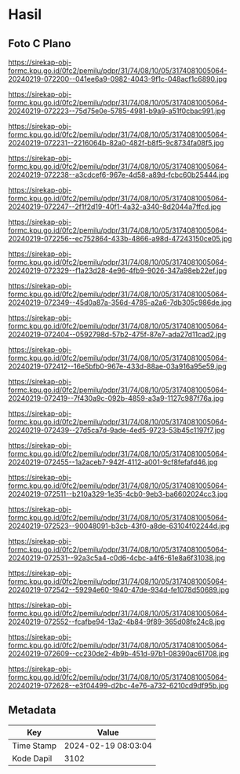 # Hasil

## Foto C Plano

https://sirekap-obj-formc.kpu.go.id/0fc2/pemilu/pdpr/31/74/08/10/05/3174081005064-20240219-072200--041ee6a9-0982-4043-9f1c-048acf1c6890.jpg

https://sirekap-obj-formc.kpu.go.id/0fc2/pemilu/pdpr/31/74/08/10/05/3174081005064-20240219-072223--75d75e0e-5785-4981-b9a9-a51f0cbac991.jpg

https://sirekap-obj-formc.kpu.go.id/0fc2/pemilu/pdpr/31/74/08/10/05/3174081005064-20240219-072231--2216064b-82a0-482f-b8f5-9c8734fa08f5.jpg

https://sirekap-obj-formc.kpu.go.id/0fc2/pemilu/pdpr/31/74/08/10/05/3174081005064-20240219-072238--a3cdcef6-967e-4d58-a89d-fcbc60b25444.jpg

https://sirekap-obj-formc.kpu.go.id/0fc2/pemilu/pdpr/31/74/08/10/05/3174081005064-20240219-072247--2f1f2d19-40f1-4a32-a340-8d2044a7ffcd.jpg

https://sirekap-obj-formc.kpu.go.id/0fc2/pemilu/pdpr/31/74/08/10/05/3174081005064-20240219-072256--ec752864-433b-4866-a98d-47243150ce05.jpg

https://sirekap-obj-formc.kpu.go.id/0fc2/pemilu/pdpr/31/74/08/10/05/3174081005064-20240219-072329--f1a23d28-4e96-4fb9-9026-347a98eb22ef.jpg

https://sirekap-obj-formc.kpu.go.id/0fc2/pemilu/pdpr/31/74/08/10/05/3174081005064-20240219-072349--45d0a87a-356d-4785-a2a6-7db305c986de.jpg

https://sirekap-obj-formc.kpu.go.id/0fc2/pemilu/pdpr/31/74/08/10/05/3174081005064-20240219-072404--0592798d-57b2-475f-87e7-ada27d11cad2.jpg

https://sirekap-obj-formc.kpu.go.id/0fc2/pemilu/pdpr/31/74/08/10/05/3174081005064-20240219-072412--16e5bfb0-967e-433d-88ae-03a916a95e59.jpg

https://sirekap-obj-formc.kpu.go.id/0fc2/pemilu/pdpr/31/74/08/10/05/3174081005064-20240219-072419--7f430a9c-092b-4859-a3a9-1127c987f76a.jpg

https://sirekap-obj-formc.kpu.go.id/0fc2/pemilu/pdpr/31/74/08/10/05/3174081005064-20240219-072439--27d5ca7d-9ade-4ed5-9723-53b45c1197f7.jpg

https://sirekap-obj-formc.kpu.go.id/0fc2/pemilu/pdpr/31/74/08/10/05/3174081005064-20240219-072455--1a2aceb7-942f-4112-a001-9cf8fefafd46.jpg

https://sirekap-obj-formc.kpu.go.id/0fc2/pemilu/pdpr/31/74/08/10/05/3174081005064-20240219-072511--b210a329-1e35-4cb0-9eb3-ba6602024cc3.jpg

https://sirekap-obj-formc.kpu.go.id/0fc2/pemilu/pdpr/31/74/08/10/05/3174081005064-20240219-072523--90048091-b3cb-43f0-a8de-63104f02244d.jpg

https://sirekap-obj-formc.kpu.go.id/0fc2/pemilu/pdpr/31/74/08/10/05/3174081005064-20240219-072531--92a3c5a4-c0d6-4cbc-a4f6-61e8a6f31038.jpg

https://sirekap-obj-formc.kpu.go.id/0fc2/pemilu/pdpr/31/74/08/10/05/3174081005064-20240219-072542--59294e60-1940-47de-934d-fe1078d50689.jpg

https://sirekap-obj-formc.kpu.go.id/0fc2/pemilu/pdpr/31/74/08/10/05/3174081005064-20240219-072552--fcafbe94-13a2-4b84-9f89-365d08fe24c8.jpg

https://sirekap-obj-formc.kpu.go.id/0fc2/pemilu/pdpr/31/74/08/10/05/3174081005064-20240219-072609--cc230de2-4b9b-451d-97b1-08390ac61708.jpg

https://sirekap-obj-formc.kpu.go.id/0fc2/pemilu/pdpr/31/74/08/10/05/3174081005064-20240219-072628--e3f04499-d2bc-4e76-a732-6210cd9df95b.jpg


## Metadata

| Key        | Value               |
| ---------- | ------------------- |
| Time Stamp | 2024-02-19 08:03:04 |
| Kode Dapil | 3102                |



